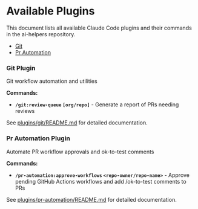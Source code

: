 # Available Plugins

This document lists all available Claude Code plugins and their commands in the ai-helpers repository.

- [Git](#git-plugin)
- [Pr Automation](#pr-automation-plugin)

### Git Plugin

Git workflow automation and utilities

**Commands:**
- **`/git:review-queue` `[org/repo]`** - Generate a report of PRs needing reviews

See [plugins/git/README.md](plugins/git/README.md) for detailed documentation.

### Pr Automation Plugin

Automate PR workflow approvals and ok-to-test comments

**Commands:**
- **`/pr-automation:approve-workflows` `<repo-owner/repo-name>`** - Approve pending GitHub Actions workflows and add /ok-to-test comments to PRs

See [plugins/pr-automation/README.md](plugins/pr-automation/README.md) for detailed documentation.
